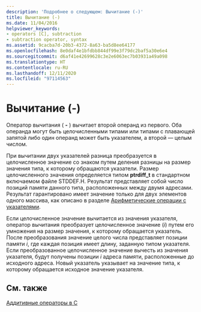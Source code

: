 ```yaml
---
description: 'Подробнее о следующем: Вычитание (-)'
title: Вычитание (-)
ms.date: 11/04/2016
helpviewer_keywords:
- operators [C], subtraction
- subtraction operator, syntax
ms.assetid: 9cacba7d-20b3-4372-8a63-ba5d8ee64177
ms.openlocfilehash: 8e0daf4e1bfdbb844df99e3f79dc2baf5a30e6e4
ms.sourcegitcommit: d6af41e42699628c3e2e6063ec7b03931a49a098
ms.translationtype: HT
ms.contentlocale: ru-RU
ms.lasthandoff: 12/11/2020
ms.locfileid: "97114563"
---
```

# <a name="subtraction--"></a>Вычитание (-)

Оператор вычитания ( **-** ) вычитает второй операнд из первого. Оба операнда могут быть целочисленными типами или типами с плавающей запятой либо один операнд может быть указателем, а второй — целым числом.

При вычитании двух указателей разница преобразуется в целочисленное значение со знаком путем деления разницы на размер значения типа, к которому обращаются указатели. Размер целочисленного значения определяется типом **ptrdiff_t** в стандартном включаемом файле STDDEF.H. Результат представляет собой число позиций памяти данного типа, расположенных между двумя адресами. Результат гарантировано имеет значение только для двух элементов одного массива, как описано в разделе [Арифметические операции с указателями](../c-language/pointer-arithmetic.md).

Если целочисленное значение вычитается из значения указателя, оператор вычитания преобразует целочисленное значение (*i*) путем его умножения на размер значения, к которому обращается указатель. После преобразования значение целого числа представляет позиции памяти *i*, где каждая позиция имеет длину, заданную типом указателя. Если преобразованное целочисленное значение вычесть из значения указателя, будут получены позиции *i* адреса памяти, расположенные до исходного адреса. Новый указатель указывает на значение типа, к которому обращается исходное значение указателя.

## <a name="see-also"></a>См. также

[Аддитивные операторы в C](../c-language/c-additive-operators.md)
